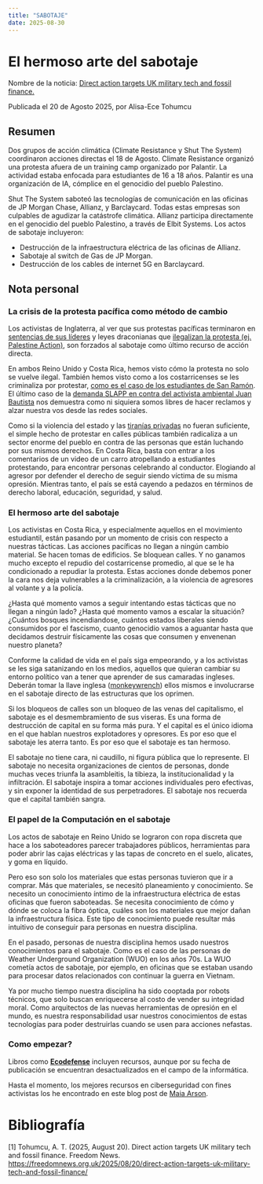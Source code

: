 ```yaml
---
title: "SABOTAJE"
date: 2025-08-30
---
```


# El hermoso arte del sabotaje

Nombre de la noticia: 
[Direct action targets UK military tech and fossil finance.](https://freedomnews.org.uk/2025/08/20/direct-action-targets-uk-military-tech-and-fossil-finance/)

Publicada el 20 de Agosto 2025, por Alisa-Ece Tohumcu

## Resumen
Dos grupos de acción climática (Climate Resistance y Shut The System) coordinaron acciones directas el 18 de Agosto.
Climate Resistance organizó una protesta afuera de un training camp organizado por Palantir. La actividad estaba enfocada para estudiantes de 16 a 18 años. Palantir es una organización de IA, cómplice en el genocidio del pueblo Palestino.

Shut The System saboteó las tecnologías de comunicación en las oficinas de  JP Morgan Chase, Allianz, y Barclaycard. Todas estas empresas son culpables de agudizar la catástrofe climática. Allianz participa directamente en el genocidio del pueblo Palestino, a través de Elbit Systems. Los actos de sabotaje incluyeron:

* Destrucción de la infraestructura eléctrica de las oficinas de Allianz.
* Sabotaje al switch de Gas de JP Morgan.
* Destrucción de los cables de internet 5G en Barclaycard.

## Nota personal

### La crisis de la protesta pacífica como método de cambio

Los activistas de Inglaterra, al ver que sus protestas pacíficas terminaron en [sentencias de sus líderes](https://www.theguardian.com/environment/article/2024/jul/18/five-just-stop-oil-supporters-jailed-over-protest-that-blocked-m25) y leyes draconianas que [ilegalizan la protesta (ej. Palestine Action)](https://www.ibanet.org/Proscription-of-Palestine-Action-a-dangerous-shift-in-the-law), son forzados al sabotaje como último recurso de acción directa.

En ambos Reino Unido y Costa Rica, hemos visto cómo la protesta no solo se vuelve ilegal. También hemos visto como a los costarricenses se les criminaliza por protestar, [como es el caso de los estudiantes de San Ramón](https://semanariouniversidad.com/pais/tribunal-absuelve-a-estudiantes-de-la-ucr-detenidos-en-2019-por-manifestarse-en-defensa-de-las-universidades-publicas/). El último caso de la [demanda SLAPP en contra del activista ambiental Juan Bautista](https://semanariouniversidad.com/pais/expertos-y-ecologistas-califican-como-inedita-inusual-y-desproporcional-demanda-contra-defensor-ambiental/) nos demuestra como ni siquiera somos libres de hacer reclamos y alzar nuestra vos desde las redes sociales. 

Como si la violencia del estado y las [tiranías privadas](https://youtu.be/FVt7U2YIgZs?si=ik6wZ_IX4B9hw4Fv) no fueran suficiente, el simple hecho de protestar en calles públicas también radicaliza a un sector enorme del pueblo en contra de las personas que están luchando por sus mismos derechos. En Costa Rica, basta con entrar a los comentarios de un video de un carro atropellando a estudiantes protestando, para encontrar personas celebrando al conductor. Elogiando al agresor por defender el derecho de seguir siendo víctima de su misma opresión. Mientras tanto, el país se está cayendo a pedazos en  términos de derecho laboral, educación, seguridad, y salud.

### El hermoso arte del sabotaje

Los activistas en Costa Rica, y especialmente aquellos en el movimiento estudiantil, están pasando por un momento de crisis con respecto a nuestras tácticas. Las acciones pacíficas no llegan a ningún cambio material. Se hacen tomas de edificios. Se bloquean calles. Y no ganamos mucho excepto el repudio del costarricense promedio, al que se le ha condicionado a repudiar la protesta. Estas acciones donde debemos poner la cara nos deja vulnerables a la criminalización, a la violencia de agresores al volante y a la policía.

¿Hasta qué momento vamos a seguir intentando estas tácticas que no llegan a ningún lado? ¿Hasta qué momento vamos a escalar la situación? ¿Cuántos bosques incendiandose, cuántos estados liberales siendo consumidos por el fascismo, cuanto genocidio vamos a aguantar hasta que decidamos destruir físicamente las cosas que consumen y envenenan nuestro planeta?

Conforme la calidad de vida en el país siga empeorando, y a los activistas se les siga satanizando en los medios, aquellos que quieran cambiar su entorno político van a tener que aprender de sus camaradas ingleses. Deberán tomar la llave inglesa ([monkeywrench](https://en.wikipedia.org/wiki/Ecodefense)) ellos mismos e involucrarse en el sabotaje directo de las estructuras que los oprimen.

Si los bloqueos de calles son un bloqueo de las venas del capitalismo, el sabotaje es el desmembramiento de sus viseras. Es una forma de destrucción de capital en su forma más pura. Y el capital es el único idioma en el que hablan nuestros explotadores y opresores. Es por eso que el sabotaje les aterra tanto. Es por eso que el sabotaje es tan hermoso.

El sabotaje no tiene cara, ni caudillo, ni figura pública que lo represente. El sabotaje no necesita organizaciones de cientos de personas, donde muchas veces triunfa la asambleitis, la tibieza, la institucionalidad y la infiltración. El sabotaje inspira a tomar acciones individuales pero efectivas, y sin exponer la identidad de sus perpetradores. El sabotaje nos recuerda que el capital también sangra.

### El papel de la Computación en el sabotaje

Los actos de sabotaje en Reino Unido se lograron con ropa discreta que hace a los saboteadores parecer trabajadores públicos, herramientas para poder abrir las cajas eléctricas y las tapas de concreto en el suelo, alicates, y goma en líquido.

Pero eso son solo los materiales que estas personas tuvieron que ir a comprar. Más que materiales, se necesitó planeamiento y conocimiento. Se necesito un conocimiento íntimo de la infraestructura eléctrica de estas oficinas que fueron saboteadas. Se necesita conocimiento de cómo y dónde se coloca la fibra óptica, cuáles son los materiales que mejor dañan la infraestructura física. Este tipo de conocimiento puede resultar más intuitivo de conseguir para personas en nuestra disciplina.

En el pasado, personas de nuestra disciplina hemos usado nuestros conocimientos para el sabotaje. Como es el caso de las personas de Weather Underground Organization (WUO) en los años 70s. La WUO cometía actos de sabotaje, por ejemplo, en oficinas que se estaban usando para procesar datos relacionados con continuar la guerra en Vietnam. 

Ya por mucho tiempo nuestra disciplina ha sido cooptada por robots técnicos, que solo buscan enriquecerse al costo de vender su integridad moral. Como arquitectos de las nuevas herramientas de opresión en el mundo, es nuestra responsabilidad usar nuestros conocimientos de estas tecnologías para poder destruirlas cuando se usen para acciones nefastas.

### Como empezar?

Libros como [**Ecodefense**](https://en.wikipedia.org/wiki/Ecodefense) incluyen recursos, aunque por su fecha de publicación se encuentran desactualizados en el campo de la informática.

Hasta el momento, los mejores recursos en ciberseguridad con fines activistas los he encontrado en este blog post de [Maia Arson](https://maia.crimew.gay/posts/please/). 


# Bibliografía

[1] Tohumcu, A. T. (2025, August 20). Direct action targets UK military tech and fossil finance. Freedom News. https://freedomnews.org.uk/2025/08/20/direct-action-targets-uk-military-tech-and-fossil-finance/
